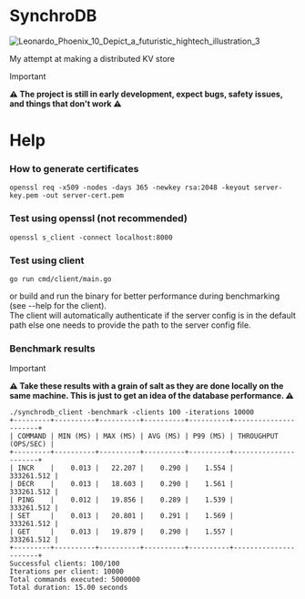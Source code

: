 # SynchroDB
![Leonardo_Phoenix_10_Depict_a_futuristic_hightech_illustration_3](https://github.com/user-attachments/assets/ef39414c-1423-49ad-9089-94ba4bb8b7cc)

My attempt at making a distributed KV store

> [!IMPORTANT]
> <strong>⚠️ The project is still in early development, expect bugs, safety issues, and things that don't work ⚠️</strong> 

# Help

### How to generate certificates

```
openssl req -x509 -nodes -days 365 -newkey rsa:2048 -keyout server-key.pem -out server-cert.pem
```


### Test using openssl (not recommended)

```
openssl s_client -connect localhost:8000
```


### Test using client

```
go run cmd/client/main.go
```
or build and run the binary for better performance during benchmarking (see --help for the client).
<br>
The client will automatically authenticate if the server config is in the default path else one needs to provide the path to the server config file.

### Benchmark results

> [!IMPORTANT]
> <strong>⚠️ Take these results with a grain of salt as they are done locally on the same machine. This is just to get an idea of the database performance. ⚠️</strong> 

```
./synchrodb_client -benchmark -clients 100 -iterations 10000
+---------+----------+----------+----------+----------+----------------------+
| COMMAND | MIN (MS) | MAX (MS) | AVG (MS) | P99 (MS) | THROUGHPUT (OPS/SEC) |
+---------+----------+----------+----------+----------+----------------------+
| INCR    |    0.013 |   22.207 |    0.290 |    1.554 |           333261.512 |
| DECR    |    0.013 |   18.603 |    0.290 |    1.561 |           333261.512 |
| PING    |    0.012 |   19.856 |    0.289 |    1.539 |           333261.512 |
| SET     |    0.013 |   20.801 |    0.291 |    1.569 |           333261.512 |
| GET     |    0.013 |   19.879 |    0.290 |    1.557 |           333261.512 |
+---------+----------+----------+----------+----------+----------------------+
Successful clients: 100/100
Iterations per client: 10000
Total commands executed: 5000000
Total duration: 15.00 seconds
```